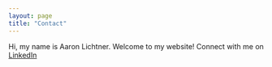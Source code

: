 ```yaml
---
layout: page
title: "Contact"
---
```

Hi, my name is Aaron Lichtner. Welcome to my website! 
Connect with me on [LinkedIn](http://www.linkedin.com/aaronlichtner)
